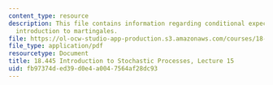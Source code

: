 ```yaml
---
content_type: resource
description: This file contains information regarding conditional expectation and
  introduction to martingales.
file: https://ol-ocw-studio-app-production.s3.amazonaws.com/courses/18-445-introduction-to-stochastic-processes-spring-2015/fb97374ded39d0e4a0047564af28dc93_MIT18_445S15_lecture15.pdf
file_type: application/pdf
resourcetype: Document
title: 18.445 Introduction to Stochastic Processes, Lecture 15
uid: fb97374d-ed39-d0e4-a004-7564af28dc93
---
```

